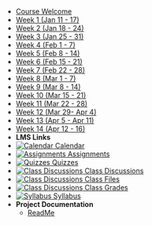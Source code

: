 - [Course Welcome](course-welcome)
- [Week 1 (Jan 11 - 17)](week-01)
- [Week 2 (Jan 18 - 24)](week-02)
- [Week 3 (Jan 25 - 31)](week-03)
- [Week 4 (Feb 1 - 7)](week-04)
- [Week 5 (Feb 8 - 14)](week-05)
- [Week 6 (Feb 15 - 21)](week-06)
- [Week 7 (Feb 22 - 28)](week-07)
- [Week 8 (Mar 1 - 7)](week-08)
- [Week 9 (Mar 8 - 14)](week-09)
- [Week 10 (Mar 15 - 21)](week-10)
- [Week 11 (Mar 22 - 28)](week-11)
- [Week 12 (Mar 29- Apr 4)](week-12)
- [Week 13 (Apr 5 - Apr 11)](week-13)
- [Week 14 (Apr 12 - 16)](week-14)
- **LMS Links**
- [![Calendar](https://icongr.am/fontawesome/calendar.svg?size=16&color=808080) Calendar](https://canvas.sfu.ca/courses/44038/calendar)
- [![Assignments](https://icongr.am/fontawesome/pencil.svg?size=16&color=808080) Assignments](https://canvas.sfu.ca/courses/44038/assignments )
- [![Quizzes](https://icongr.am/fontawesome/check-circle.svg?size=16&color=808080) Quizzes](https://canvas.sfu.ca/courses/44038/quizzes)
- [![Class Discussions](https://icongr.am/fontawesome/comments-o.svg?size=16&color=808080) Class Discussions](https://canvas.sfu.ca/courses/44038/discussion_topics)
- [![Class Discussions](https://icongr.am/fontawesome/folder.svg?size=16&color=808080) Class Files](https://canvas.sfu.ca/courses/44038/discussion_topics)
- [![Class Discussions](https://icongr.am/fontawesome/calculator.svg?size=16&color=808080) Class Grades](https://canvas.sfu.ca/courses/44038/discussion_topics)
- [![Syllabus](https://icongr.am/fontawesome/list.svg?size=16&color=808080) Syllabus](https://canvas.sfu.ca/courses/44038/assignments/syllabus)
- **Project Documentation**
  - [ReadMe](https://github.com/hibbitts-design/docsify-open-course-starter-kit/blob/master/README.md)
